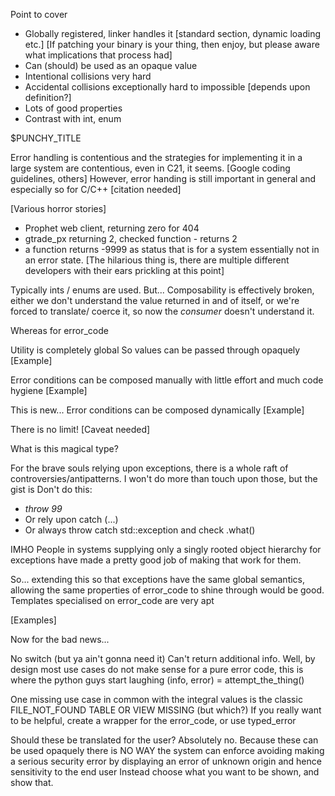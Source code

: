 Point to cover
* Globally registered, linker handles it [standard section, dynamic loading etc.] [If patching your binary is your thing, then enjoy, but please aware what implications that process had]
* Can (should) be used as an opaque value
* Intentional collisions very hard
* Accidental collisions exceptionally hard to impossible [depends upon definition?] 
* Lots of good properties
* Contrast with int, enum


$PUNCHY_TITLE

Error handling is contentious and the strategies for implementing it in a large system are contentious, even in C21, it seems. [Google coding guidelines, others]
However, error handing is still important in general and especially so for C/C++ [citation needed]

[Various horror stories]
* Prophet web client, returning zero for 404
* gtrade_px returning 2, checked function - returns 2
* a function returns -9999 as status that is for a system essentially not in an error state. [The hilarious thing is, there are multiple different developers with their ears prickling at this point]

Typically ints / enums are used.
But...
Composability is effectively broken, either we don't understand the value returned in and of itself, or we're forced to translate/ coerce it, so now the *consumer* doesn't understand it.

Whereas for error_code

Utility is completely global
So values can be passed through opaquely
[Example]

Error conditions can be composed manually with little effort and much code hygiene
[Example]

This is new...
Error conditions can be composed dynamically
[Example]

There is no limit! [Caveat needed]

What is this magical type?

For the brave souls relying upon exceptions, there is a whole raft of controversies/antipatterns. I won't do more than touch upon those, but the gist is 
Don't do this:
* _throw 99_
* Or rely upon catch (...)
* Or always throw catch std::exception and check .what()

IMHO People in systems supplying only a singly rooted object hierarchy for exceptions have made a pretty good job of making that work for them.

So... extending this so that exceptions have the same global semantics, allowing the same properties of error_code to shine through would be good.
Templates specialised on error_code are very apt

[Examples]

Now for the bad news...

No switch (but ya ain't gonna need it)
Can't return additional info. Well, by design most use cases do not make sense for a pure error code, this is where the python guys start laughing
      (info, error) = attempt_the_thing()

One missing use case in common with the integral values is the classic FILE_NOT_FOUND TABLE OR VIEW MISSING (but which?)
If you really want to be helpful, create a wrapper for the error_code, or use typed_error

Should these be translated for the user?
Absolutely no. Because these can be used opaquely there is NO WAY the system can enforce avoiding making a serious security error by displaying an error of unknown origin and hence sensitivity to the end user
Instead choose what you want to be shown, and show that.

